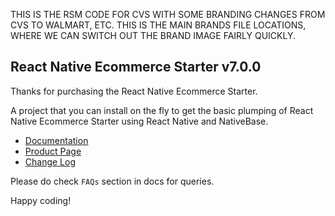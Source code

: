 THIS IS THE RSM CODE FOR CVS WITH SOME BRANDING CHANGES FROM CVS TO WALMART, ETC.  THIS IS THE MAIN BRANDS FILE LOCATIONS, WHERE WE CAN SWITCH OUT THE BRAND IMAGE FAIRLY QUICKLY.
## React Native Ecommerce Starter v7.0.0

Thanks for purchasing the React Native Ecommerce Starter.

A project that you can install on the fly to get the basic plumping of React Native Ecommerce Starter using React Native and NativeBase.

-   [Documentation](http://docs.market.nativebase.io/react-native-ecommerce-starter-app-ui/)
-   [Product Page](https://market.nativebase.io/view/react-native-e-commerce-starter)
-	[Change Log](http://gitstrap.com/strapmobile/Ecommerce/blob/v7.0.0/ChangeLog.md)

Please do check `FAQs` section in docs for queries.

Happy coding!
